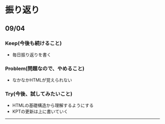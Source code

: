 # 振り返り

## 09/04

### Keep(今後も続けること)

- 毎日振り返りを書く

### Problem(問題なので、やめること)

- なかなかHTMLが覚えられない

### Try(今後、試してみたいこと)

- HTMLの基礎構造から理解するようにする
- KPTの更新は上に書いていく

---
